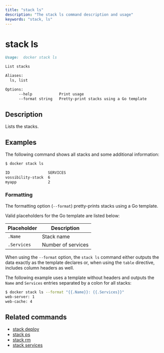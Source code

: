```yaml
---
title: "stack ls"
description: "The stack ls command description and usage"
keywords: "stack, ls"
---
```


<!-- This file is maintained within the docker/cli GitHub
     repository at https://github.com/docker/cli/. Make all
     pull requests against that repo. If you see this file in
     another repository, consider it read-only there, as it will
     periodically be overwritten by the definitive file. Pull
     requests which include edits to this file in other repositories
     will be rejected.
-->

# stack ls

```markdown
Usage:	docker stack ls

List stacks

Aliases:
  ls, list

Options:
      --help            Print usage
      --format string   Pretty-print stacks using a Go template
```

## Description

Lists the stacks.

## Examples

The following command shows all stacks and some additional information:

```bash
$ docker stack ls

ID                 SERVICES
vossibility-stack  6
myapp              2
```

### Formatting

The formatting option (`--format`) pretty-prints stacks using a Go template.

Valid placeholders for the Go template are listed below:

| Placeholder | Description        |
| ----------- | ------------------ |
| `.Name`     | Stack name         |
| `.Services` | Number of services |

When using the `--format` option, the `stack ls` command either outputs
the data exactly as the template declares or, when using the
`table` directive, includes column headers as well.

The following example uses a template without headers and outputs the
`Name` and `Services` entries separated by a colon for all stacks:

```bash
$ docker stack ls --format "{{.Name}}: {{.Services}}"
web-server: 1
web-cache: 4
```

## Related commands

* [stack deploy](stack_deploy.md)
* [stack ps](stack_ps.md)
* [stack rm](stack_rm.md)
* [stack services](stack_services.md)

